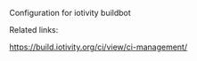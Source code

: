 Configuration for iotivity buildbot

Related links:

https://build.iotivity.org/ci/view/ci-management/

